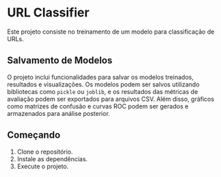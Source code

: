 # URL Classifier

Este projeto consiste no treinamento de um modelo para classificação de URLs.

## Salvamento de Modelos

O projeto inclui funcionalidades para salvar os modelos treinados, resultados e visualizações. Os modelos podem ser salvos utilizando bibliotecas como `pickle` ou `joblib`, e os resultados das métricas de avaliação podem ser exportados para arquivos CSV. Além disso, gráficos como matrizes de confusão e curvas ROC podem ser gerados e armazenados para análise posterior.

## Começando

1. Clone o repositório.
2. Instale as dependências.
3. Execute o projeto.

